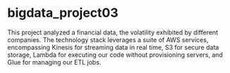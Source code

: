 # bigdata_project03
This project analyzed a financial data, the volatility exhibited by different companies. The technology stack leverages a suite of AWS services, encompassing Kinesis for streaming data in real time, S3 for secure data storage, Lambda for executing our code without provisioning servers, and Glue for managing our ETL jobs.
